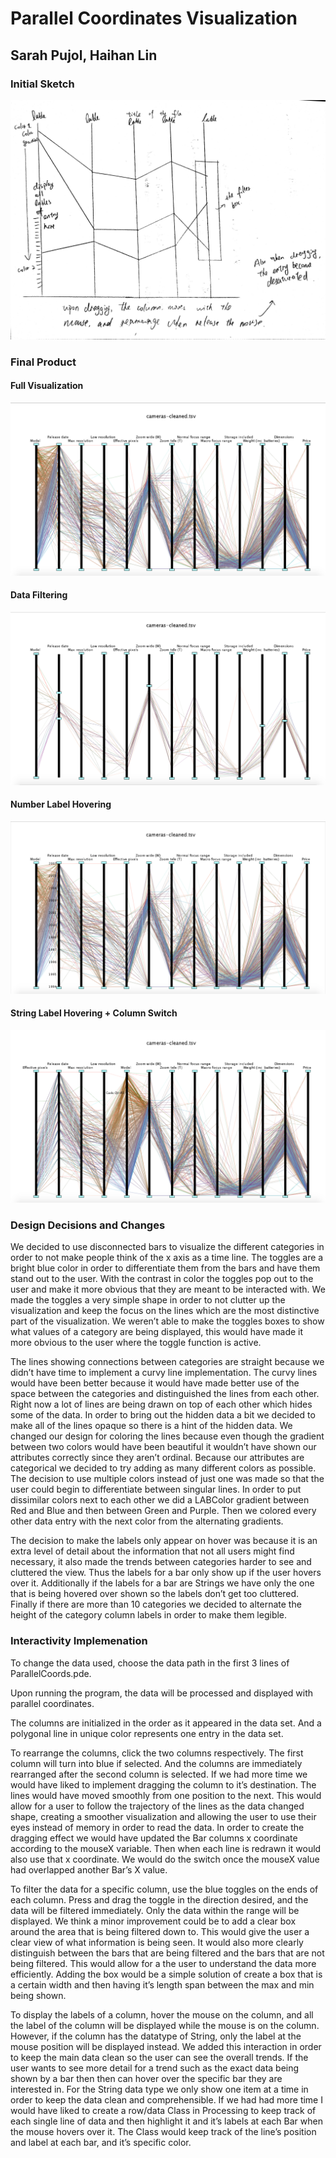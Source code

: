 # Parallel Coordinates Visualization

## Sarah Pujol, Haihan Lin

### Initial Sketch
![Alt text](https://github.com/angelicalin/COMP494-Parallel/blob/master/ParallelCoords/img/IMG_7367.JPG)

### Final Product
#### Full Visualization
![Alt text](https://github.com/angelicalin/COMP494-Parallel/blob/master/ParallelCoords/img/Screen%20Shot%202017-11-10%20at%202.17.40%20PM.png)

#### Data Filtering
![Alt text](https://github.com/angelicalin/COMP494-Parallel/blob/master/ParallelCoords/img/Screen%20Shot%202017-11-10%20at%202.20.08%20PM.png)

#### Number Label Hovering
![Alt text](https://github.com/angelicalin/COMP494-Parallel/blob/master/ParallelCoords/img/Screen%20Shot%202017-11-10%20at%202.21.40%20PM.png)

#### String Label Hovering + Column Switch
![Alt text](https://github.com/angelicalin/COMP494-Parallel/blob/master/ParallelCoords/img/Screen%20Shot%202017-11-10%20at%202.21.55%20PM.png)

### Design Decisions and Changes

We decided to use disconnected bars to visualize the different categories in order to not make people think of the x axis as a time line. The toggles are a bright blue color in order to differentiate them from the bars and have them stand out to the user. With the contrast in color the toggles pop out to the user and make it more obvious that they are meant to be interacted with. We made the toggles a very simple shape in order to not clutter up the visualization and keep the focus on the lines which are the most distinctive part of the visualization. We weren’t able to make the toggles boxes to show what values of a category are being displayed, this would have made it more obvious to the user where the toggle function is active.

The lines showing connections between categories are straight because we didn’t have time to implement a curvy line implementation. The curvy lines would have been better because it would have made better use of the space between the categories and distinguished the lines from each other. Right now a lot of lines are being drawn on top of each other which hides some of the data. In order to bring out the hidden data a bit we decided to make all of the lines opaque so there is a hint of the hidden data. We changed our design for coloring the lines because even though the gradient between two colors would have been beautiful it wouldn’t have shown our attributes correctly since they aren’t ordinal. Because our attributes are categorical we decided to try adding as many different colors as possible. The decision to use multiple colors instead of just one was made so that the user could begin to differentiate between singular lines. In order to put dissimilar colors next to each other we did a LABColor gradient between Red and Blue and then between Green and Purple. Then we colored every other data entry with the next color from the alternating gradients.

The decision to make the labels only appear on hover was because it is an extra level of detail about the information that not all users might find necessary, it also made the trends between categories harder to see and cluttered the view. Thus the labels for a bar only show up if the user hovers over it. Additionally if the labels for a bar are Strings we have only the one that is being hovered over shown so the labels don’t get too cluttered. Finally if there are more than 10 categories we decided to alternate the height of the category column labels in order to make them legible.

### Interactivity Implemenation

To change the data used, choose the data path in the first 3 lines of ParallelCoords.pde.

Upon running the program, the data will be processed and displayed with parallel coordinates.

The columns are initialized in the order as it appeared in the data set. And a polygonal line in unique color represents one entry in the data set. 

To rearrange the columns, click the two columns respectively. The first column will turn into blue if selected. And the columns are immediately rearranged after the second column is selected. If we had more time we would have liked to implement dragging the column to it’s destination. The lines would have moved smoothly from one position to the next. This would allow for a user to follow the trajectory of the lines as the data changed shape, creating a smoother visualization and allowing the user to use their eyes instead of memory in order to read the data. In order to create the dragging effect we would have updated the Bar columns x coordinate according to the mouseX variable. Then when each line is redrawn it would also use that x coordinate. We would do the switch once the mouseX value had overlapped another Bar’s X value.

To filter the data for a specific column, use the blue toggles on the ends of each column. Press and drag the toggle in the direction desired, and the data will be filtered immediately. Only the data within the range will be displayed. We think a minor improvement could be to add a clear box around the area that is being filtered down to. This would give the user a clear view of what information is being seen. It would also more clearly distinguish between the bars that are being filtered and the bars that are not being filtered. This would allow for a the user to understand the data more efficiently. Adding the box would be a simple solution of create a box that is a certain width and then having it’s length span between the max and min being shown.

To display the labels of a column, hover the mouse on the column, and all the label of the column will be displayed while the mouse is on the column. However, if the column has the datatype of String, only the label at the mouse position will be displayed instead. We added this interaction in order to keep the main data clean so the user can see the overall trends. If the user wants to see more detail for a trend such as the exact data being shown by a bar then then can hover over the specific bar they are interested in. For the String data type we only show one item at a time in order to keep the data clean and comprehensible. If we had had more time I would have liked to create a row/data Class in Processing to keep track of each single line of data and then highlight it and it’s labels at each Bar when the mouse hovers over it. The Class would keep track of the line’s position and label at each bar, and it’s specific color.
